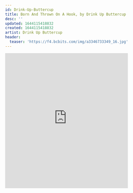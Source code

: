 ```yaml
---
id: Drink-Up-Buttercup
title: Born And Thrown On A Hook, by Drink Up Buttercup
desc: ''
updated: 1644115418832
created: 1644115418832
artist: Drink Up Buttercup
header:
  teaser: 'https://f4.bcbits.com/img/a3346733349_16.jpg'
---
```

<iframe style="border: 0; width: 400px; height: 439px;" src="https://bandcamp.com/EmbeddedPlayer/album=939058769/size=large/bgcol=333333/linkcol=ffffff/artwork=small/transparent=true/" seamless><a href="https://drinkupbuttercupphilly.bandcamp.com/album/born-and-thrown-on-a-hook
">Born And Thrown On A Hook | Drink Up Buttercup</a></iframe>
